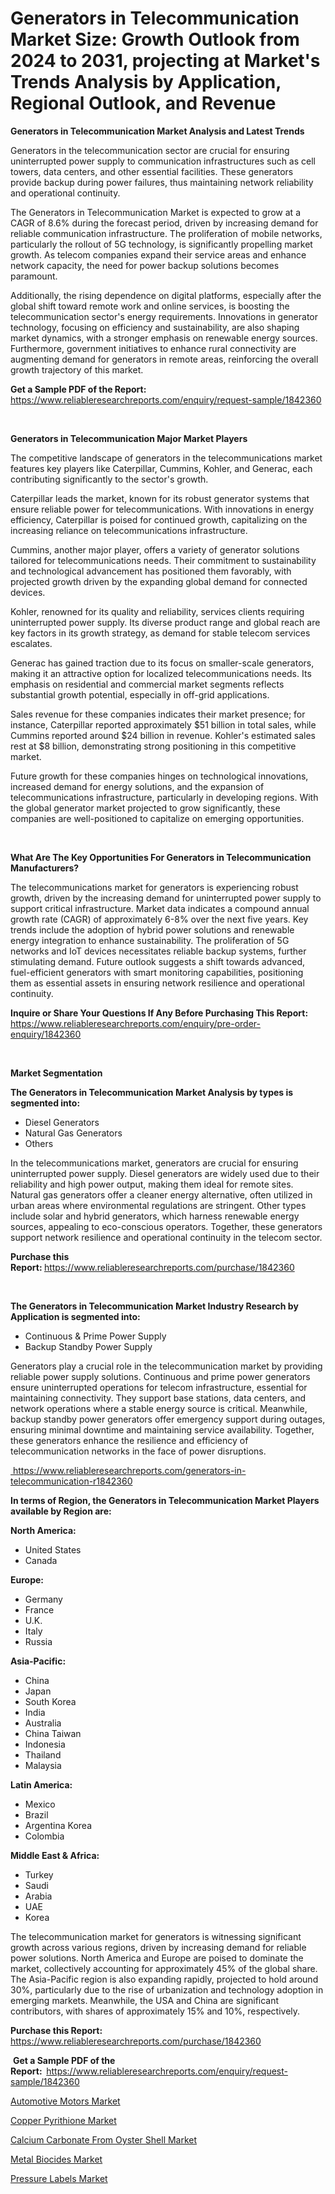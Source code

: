 <p><h1>Generators in Telecommunication Market Size: Growth Outlook from 2024 to 2031, projecting at Market's Trends Analysis by Application, Regional Outlook, and Revenue</h1></p><p><strong>Generators in Telecommunication Market Analysis and Latest Trends</strong></p>
<p><p>Generators in the telecommunication sector are crucial for ensuring uninterrupted power supply to communication infrastructures such as cell towers, data centers, and other essential facilities. These generators provide backup during power failures, thus maintaining network reliability and operational continuity. </p><p>The Generators in Telecommunication Market is expected to grow at a CAGR of 8.6% during the forecast period, driven by increasing demand for reliable communication infrastructure. The proliferation of mobile networks, particularly the rollout of 5G technology, is significantly propelling market growth. As telecom companies expand their service areas and enhance network capacity, the need for power backup solutions becomes paramount. </p><p>Additionally, the rising dependence on digital platforms, especially after the global shift toward remote work and online services, is boosting the telecommunication sector's energy requirements. Innovations in generator technology, focusing on efficiency and sustainability, are also shaping market dynamics, with a stronger emphasis on renewable energy sources. Furthermore, government initiatives to enhance rural connectivity are augmenting demand for generators in remote areas, reinforcing the overall growth trajectory of this market.</p></p>
<p><strong>Get a Sample PDF of the Report:&nbsp;</strong> <a href="https://www.reliableresearchreports.com/enquiry/request-sample/1842360?utm_campaign=1677&utm_medium=2&utm_source=Github&utm_content=ia&utm_term=16102024&utm_id=generators-in-telecommunication">https://www.reliableresearchreports.com/enquiry/request-sample/1842360</a></p>
<p>&nbsp;</p>
<p><strong>Generators in Telecommunication Major Market Players</strong></p>
<p><p>The competitive landscape of generators in the telecommunications market features key players like Caterpillar, Cummins, Kohler, and Generac, each contributing significantly to the sector's growth. </p><p>Caterpillar leads the market, known for its robust generator systems that ensure reliable power for telecommunications. With innovations in energy efficiency, Caterpillar is poised for continued growth, capitalizing on the increasing reliance on telecommunications infrastructure.</p><p>Cummins, another major player, offers a variety of generator solutions tailored for telecommunications needs. Their commitment to sustainability and technological advancement has positioned them favorably, with projected growth driven by the expanding global demand for connected devices.</p><p>Kohler, renowned for its quality and reliability, services clients requiring uninterrupted power supply. Its diverse product range and global reach are key factors in its growth strategy, as demand for stable telecom services escalates.</p><p>Generac has gained traction due to its focus on smaller-scale generators, making it an attractive option for localized telecommunications needs. Its emphasis on residential and commercial market segments reflects substantial growth potential, especially in off-grid applications.</p><p>Sales revenue for these companies indicates their market presence; for instance, Caterpillar reported approximately $51 billion in total sales, while Cummins reported around $24 billion in revenue. Kohler's estimated sales rest at $8 billion, demonstrating strong positioning in this competitive market.</p><p>Future growth for these companies hinges on technological innovations, increased demand for energy solutions, and the expansion of telecommunications infrastructure, particularly in developing regions. With the global generator market projected to grow significantly, these companies are well-positioned to capitalize on emerging opportunities.</p></p>
<p>&nbsp;</p>
<p><strong>What Are The Key Opportunities For Generators in Telecommunication Manufacturers?</strong></p>
<p><p>The telecommunications market for generators is experiencing robust growth, driven by the increasing demand for uninterrupted power supply to support critical infrastructure. Market data indicates a compound annual growth rate (CAGR) of approximately 6-8% over the next five years. Key trends include the adoption of hybrid power solutions and renewable energy integration to enhance sustainability. The proliferation of 5G networks and IoT devices necessitates reliable backup systems, further stimulating demand. Future outlook suggests a shift towards advanced, fuel-efficient generators with smart monitoring capabilities, positioning them as essential assets in ensuring network resilience and operational continuity.</p></p>
<p><strong>Inquire or Share Your Questions If Any Before Purchasing This Report:</strong> <a href="https://www.reliableresearchreports.com/enquiry/pre-order-enquiry/1842360?utm_campaign=1677&utm_medium=2&utm_source=Github&utm_content=ia&utm_term=16102024&utm_id=generators-in-telecommunication">https://www.reliableresearchreports.com/enquiry/pre-order-enquiry/1842360</a></p>
<p>&nbsp;</p>
<p><strong>Market Segmentation</strong></p>
<p><strong>The Generators in Telecommunication Market Analysis by types is segmented into:</strong></p>
<p><ul><li>Diesel Generators</li><li>Natural Gas Generators</li><li>Others</li></ul></p>
<p><p>In the telecommunications market, generators are crucial for ensuring uninterrupted power supply. Diesel generators are widely used due to their reliability and high power output, making them ideal for remote sites. Natural gas generators offer a cleaner energy alternative, often utilized in urban areas where environmental regulations are stringent. Other types include solar and hybrid generators, which harness renewable energy sources, appealing to eco-conscious operators. Together, these generators support network resilience and operational continuity in the telecom sector.</p></p>
<p><strong>Purchase this Report:&nbsp;</strong><a href="https://www.reliableresearchreports.com/purchase/1842360?utm_campaign=1677&utm_medium=2&utm_source=Github&utm_content=ia&utm_term=16102024&utm_id=generators-in-telecommunication">https://www.reliableresearchreports.com/purchase/1842360</a></p>
<p>&nbsp;</p>
<p><strong>The Generators in Telecommunication Market Industry Research by Application is segmented into:</strong></p>
<p><ul><li>Continuous & Prime Power Supply</li><li>Backup Standby Power Supply</li></ul></p>
<p><p>Generators play a crucial role in the telecommunication market by providing reliable power supply solutions. Continuous and prime power generators ensure uninterrupted operations for telecom infrastructure, essential for maintaining connectivity. They support base stations, data centers, and network operations where a stable energy source is critical. Meanwhile, backup standby power generators offer emergency support during outages, ensuring minimal downtime and maintaining service availability. Together, these generators enhance the resilience and efficiency of telecommunication networks in the face of power disruptions.</p></p>
<p><a href="https://www.reliableresearchreports.com/generators-in-telecommunication-r1842360?utm_campaign=1677&utm_medium=2&utm_source=Github&utm_content=ia&utm_term=16102024&utm_id=generators-in-telecommunication">&nbsp;https://www.reliableresearchreports.com/generators-in-telecommunication-r1842360</a></p>
<p><strong>In terms of Region, the Generators in Telecommunication Market Players available by Region are:</strong></p>
<p>
    <p> <strong> North America: </strong>
        <ul>
            <li>United States</li>
            <li>Canada</li>
        </ul>
        </p> 
    <p> <strong> Europe: </strong>
        <ul>
            <li>Germany</li>
            <li>France</li>
            <li>U.K.</li>
            <li>Italy</li>
            <li>Russia</li>
        </ul>
        </p> 
    <p> <strong> Asia-Pacific: </strong>
        <ul>
            <li>China</li>
            <li>Japan</li>
            <li>South Korea</li>
            <li>India</li>
            <li>Australia</li>
            <li>China Taiwan</li>
            <li>Indonesia</li>
            <li>Thailand</li>
            <li>Malaysia</li>
        </ul>
        </p> 
    <p> <strong> Latin America: </strong>
        <ul>
            <li>Mexico</li>
            <li>Brazil</li>
            <li>Argentina Korea</li>
            <li>Colombia</li>
        </ul>
        </p> 
    <p> <strong> Middle East & Africa: </strong>
        <ul>
            <li>Turkey</li>
            <li>Saudi</li>
            <li>Arabia</li>
            <li>UAE</li>
            <li>Korea</li>
        </ul>
    </p>
    </p>
<p><p>The telecommunication market for generators is witnessing significant growth across various regions, driven by increasing demand for reliable power solutions. North America and Europe are poised to dominate the market, collectively accounting for approximately 45% of the global share. The Asia-Pacific region is also expanding rapidly, projected to hold around 30%, particularly due to the rise of urbanization and technology adoption in emerging markets. Meanwhile, the USA and China are significant contributors, with shares of approximately 15% and 10%, respectively.</p></p>
<p><strong>Purchase this Report: </strong><a href="https://www.reliableresearchreports.com/purchase/1842360?utm_campaign=1677&utm_medium=2&utm_source=Github&utm_content=ia&utm_term=16102024&utm_id=generators-in-telecommunication">https://www.reliableresearchreports.com/purchase/1842360</a></p>
<p>&nbsp;<strong>Get a Sample PDF of the Report:&nbsp;&nbsp;</strong><a href="https://www.reliableresearchreports.com/enquiry/request-sample/1842360?utm_campaign=1677&utm_medium=2&utm_source=Github&utm_content=ia&utm_term=16102024&utm_id=generators-in-telecommunication">https://www.reliableresearchreports.com/enquiry/request-sample/1842360</a></p>
<p><strong></strong></p>
<p><p><a href="https://www.linkedin.com/pulse/insights-automotive-motors-market-players-size-geographical-ebrtf?utm_campaign=1677&utm_medium=2&utm_source=Github&utm_content=ia&utm_term=16102024&utm_id=generators-in-telecommunication">Automotive Motors Market</a></p><p><a href="https://www.linkedin.com/pulse/copper-pyrithione-industry-forecast-market-shifts-strategic-gp4le?utm_campaign=1677&utm_medium=2&utm_source=Github&utm_content=ia&utm_term=16102024&utm_id=generators-in-telecommunication">Copper Pyrithione Market</a></p><p><a href="https://www.linkedin.com/pulse/strategic-roadmap-global-calcium-carbonate-from-oyster-shell-2e4fe?utm_campaign=1677&utm_medium=2&utm_source=Github&utm_content=ia&utm_term=16102024&utm_id=generators-in-telecommunication">Calcium Carbonate From Oyster Shell Market</a></p><p><a href="https://www.linkedin.com/pulse/metal-biocides-market-forecast-global-trends-analysis-from-vwtkc?utm_campaign=1677&utm_medium=2&utm_source=Github&utm_content=ia&utm_term=16102024&utm_id=generators-in-telecommunication">Metal Biocides Market</a></p><p><a href="https://www.linkedin.com/pulse/global-pressure-labels-market-focus-application-end-use-cmuqe?utm_campaign=1677&utm_medium=2&utm_source=Github&utm_content=ia&utm_term=16102024&utm_id=generators-in-telecommunication">Pressure Labels Market</a></p></p>
